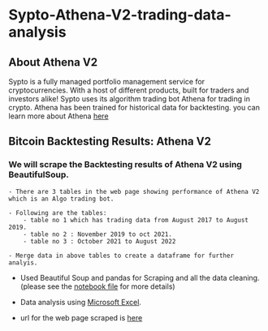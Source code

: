 # Sypto-Athena-V2-trading-data-analysis

## About Athena V2
Sypto is a fully managed portfolio management service for cryptocurrencies. With a host of different products, built for traders and investors alike!
Sypto uses its algorithm trading bot Athena for trading in crypto. Athena has been trained for historical data for backtesting.
you can learn more about Athena [here](https://www.sypto.xyz/athena)


## Bitcoin Backtesting Results: Athena V2

   ### We will scrape the Backtesting results of Athena V2 using BeautifulSoup.

    - There are 3 tables in the web page showing performance of Athena V2 which is an Algo trading bot.

    - Following are the tables:
        - table no 1 which has trading data from August 2017 to August 2019.
        - table no 2 : November 2019 to oct 2021.
        - table no 3 : October 2021 to August 2022

    - Merge data in above tables to create a dataframe for further analyis.
    
   - Used Beautiful Soup and pandas for Scraping and all the data cleaning. (please see the [notebook file](https://github.com/android16-rj/Sypto-Athena-V2-trading-data-analyis/blob/main/sypto-web_scraping.ipynb) for more details)
   - Data analysis using [Microsoft Excel](https://github.com/android16-rj/Sypto-Athena-V2-trading-data-analyis/blob/main/Sypto_athena_V2_trading_data.xlsx).

   - url for the web page scraped is [here](https://learn.sypto.xyz/invest-in-bitcoin-athena-v2/)

